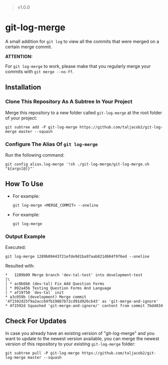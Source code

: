 > v1.0.0

# git-log-merge

A small addition for `git log` to view all the commits that were merged on a certain merge commit.

**ATTENTION:**

For `git log-merge` to work, please make that you regularly merge your commits with `git merge --no-ff`.

## Installation

### Clone This Repository As A Subtree In Your Project

Merge this repository to a new folder called `git-log-merge` at the root folder of your project:
```
git subtree add -P git-log-merge https://github.com/taljacob2/git-log-merge master --squash
```

### Configure The Alias Of `git log-merge`

Run the following command:
```
git config alias.log-merge '!sh ./git-log-merge/git-log-merge.sh "${args[@]}"'
```

## How To Use

- For example:
  ```
  git log-merge <MERGE_COMMIT> --oneline
  ```

- For example:
  ```
  git log-merge
  ```

### Output Example

Executed:
```
git log-merge 1289b09443721efde9d1ba97aab821d604f9f6ed --oneline
```

Resulted with:
```
*   1289b09 Merge branch 'dev-tal-test' into development-test
|\
| * ac0b6b6 (dev-tal) Fix Add Question Forms
| * 092a45b Testing Question Forms And Language
| * af19750 `dev-tal` init
* a3c059b (development) Merge commit '4f1592d25f9a2acc69fb19887b72cd91d926cb43' as 'git-merge-and-ignore'
* 4f1592d Squashed 'git-merge-and-ignore/' content from commit 7bd4834
```

## Check For Updates

In case you already have an existing version of "git-log-merge" and you want to update to the newest version available,
you can merge the newest version of this repository to your existing `git-log-merge` folder:
```
git subtree pull -P git-log-merge https://github.com/taljacob2/git-log-merge master --squash
```
